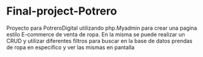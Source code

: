 # Final-project-Potrero

Proyecto para PotreroDigital utilizando php.Myadmin para crear una pagina estilo E-commerce de venta de ropa. En la misma se puede realizar un CRUD y utilizar diferentes filtros para buscar en la base de datos prendas de ropa en especifico y ver las mismas en pantalla

